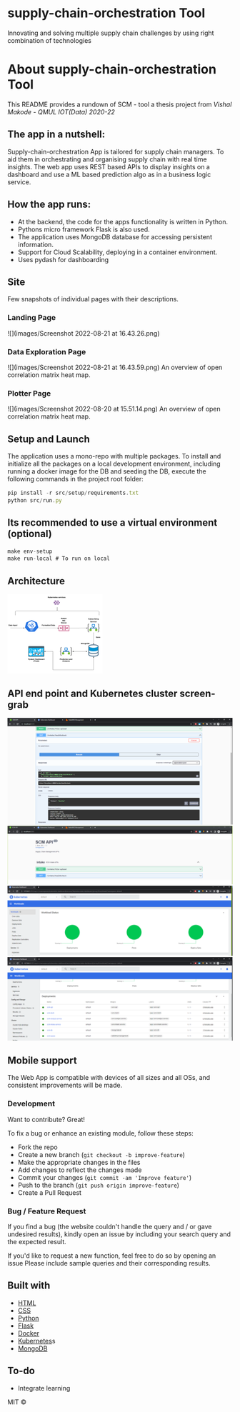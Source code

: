 # supply-chain-orchestration Tool
Innovating and solving multiple supply chain challenges by using right combination of technologies

# About supply-chain-orchestration Tool
This README provides a rundown of SCM - tool a thesis project from *Vishal Makode - QMUL IOT(Data) 2020-22*
  

## The app in a nutshell:
Supply-chain-orchestration App is tailored for supply chain managers. To aid them in orchestrating and organising supply chain with real time insights. The web app uses REST based APIs to display insights on a dashboard and use a ML based prediction algo as in a business logic service.

## How the app runs:

* At the backend, the code for the apps functionality is written in Python. 
* Pythons micro framework Flask is also used.
* The application uses MongoDB database for accessing persistent information.
* Support for Cloud Scalability, deploying in a container environment.
* Uses pydash for dashboarding




## Site
Few snapshots of individual pages with their descriptions.

### Landing Page
![](images/Screenshot 2022-08-21 at 16.43.26.png)

### Data Exploration Page 
![](images/Screenshot 2022-08-21 at 16.43.59.png)
An overview of open correlation matrix heat map.

### Plotter Page 
![](images/Screenshot 2022-08-20 at 15.51.14.png)
An overview of open correlation matrix heat map.


## Setup and Launch
The application uses a mono-repo with multiple packages. To install and initialize all the packages on a local development environment, including running a docker image for the DB and seeding the DB, execute the following commands in the project root folder:


```jsx
pip install -r src/setup/requirements.txt
python src/run.py
```

## Its recommended to use a virtual environment (optional)
```jsx
make env-setup
make run-local # To run on local
```


## Architecture
![System Architecture](images/img.png)


## API end point and Kubernetes cluster screen-grab
![System Architecture](images/K8_Api_2.png)
![System Architecture](images/K8_Api_1.png)
![System Architecture](images/K8_Dash_1.png)
![System Architecture](images/K8_Dash_2.png)


## Mobile support
The Web App is compatible with devices of all sizes and all OSs, and consistent improvements will be made.

### Development
Want to contribute? Great!

To fix a bug or enhance an existing module, follow these steps:

- Fork the repo
- Create a new branch (`git checkout -b improve-feature`)
- Make the appropriate changes in the files
- Add changes to reflect the changes made
- Commit your changes (`git commit -am 'Improve feature'`)
- Push to the branch (`git push origin improve-feature`)
- Create a Pull Request 

### Bug / Feature Request
If you find a bug (the website couldn't handle the query and / or gave undesired results), kindly open an issue by including your search query and the expected result.

If you'd like to request a new function, feel free to do so by opening an issue Please include sample queries and their corresponding results.


## Built with 
* [HTML](https://developer.mozilla.org/en-US/docs/Web/HTML) 
* [CSS](https://developer.mozilla.org/en-US/docs/Web/CSS) 
* [Python](https://docs.python.org/3/)
* [Flask](http://flask.pocoo.org/docs/1.0/)
* [Docker](https://docs.docker.com/)
* [Kubernetes](https://kubernetes.io/docs/home/)s
* [MongoDB](https://www.mongodb.com/docs/) 


## To-do
- Integrate learning 


MIT © 

